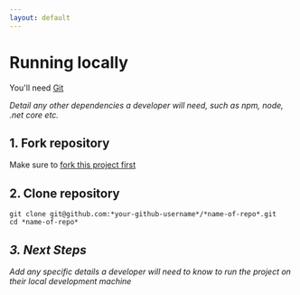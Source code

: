 ```yaml
---
layout: default
---
```


# Running locally

You'll need [Git](https://help.github.com/articles/set-up-git/)

*Detail any other dependencies a developer will need, such as npm, node, .net core etc.*

## 1. Fork repository
Make sure to [fork this project first](https://help.github.com/articles/fork-a-repo/)

## 2. Clone repository
```
git clone git@github.com:*your-github-username*/*name-of-repo*.git
cd *name-of-repo*
```
## *3. Next Steps*

*Add any specific details a developer will need to know to run the project on their local development machine*